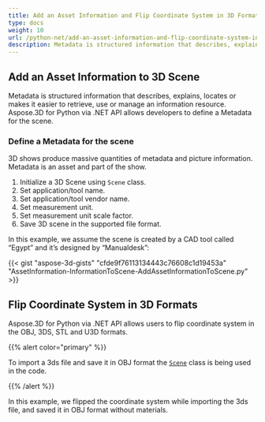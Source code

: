 ```yaml
---
title: Add an Asset Information and Flip Coordinate System in 3D Formats
type: docs
weight: 10
url: /python-net/add-an-asset-information-and-flip-coordinate-system-in-3d-formats/
description: Metadata is structured information that describes, explains, locates or makes it easier to retrieve, use or manage an information resource. Aspose.3D for Python via .NET API allows developers to define a Metadata for the scene.
---
```


## **Add an Asset Information to 3D Scene**
Metadata is structured information that describes, explains, locates or makes it easier to retrieve, use or manage an information resource. Aspose.3D for Python via .NET API allows developers to define a Metadata for the scene.
### **Define a Metadata for the scene**
3D shows produce massive quantities of metadata and picture information. Metadata is an asset and part of the show.

1. Initialize a 3D Scene using `Scene` class.
1. Set application/tool name.
1. Set application/tool vendor name.
1. Set measurement unit.
1. Set measurement unit scale factor.
1. Save 3D scene in the supported file format.

In this example, we assume the scene is created by a CAD tool called “Egypt” and it’s designed by “Manualdesk”:

{{< gist "aspose-3d-gists" "cfde9f76113134443c76608c1d19453a" "AssetInformation-InformationToScene-AddAssetInformationToScene.py" >}}
## **Flip Coordinate System in 3D Formats**
Aspose.3D for Python via .NET API allows users to flip coordinate system in the OBJ, 3DS, STL and U3D formats.

{{% alert color="primary" %}} 

To import a 3ds file and save it in OBJ format the [`Scene`](https://reference.aspose.com/3d/net/aspose.threed/scene) class is being used in the code.

{{% /alert %}} 

In this example, we flipped the coordinate system while importing the 3ds file, and saved it in OBJ format without materials.
